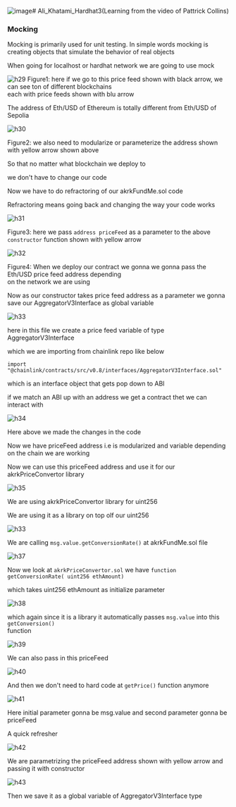 ![image](https://github.com/C191068/Ali_Khatami_Hardhat3/assets/89090776/0ee53c7a-c9b1-4559-9ff2-74a207814039)# Ali_Khatami_Hardhat3(Learning from the video of Pattrick Collins)
### Mocking

Mocking is primarily used for unit testing. In simple words mocking is creating objects that simulate the behavior of real objects <br>

When going for localhost or hardhat network we are going to use mock <br>

![h29](https://github.com/C191068/Ali_Khatami_Hardhat3/assets/89090776/17478dc9-5307-4399-9e42-621d0c105a98)
Figure1: here if we go to this price feed shown with black arrow, we can see ton of different blockchains <br>
each with price feeds shown with blu arrow <br>

The address of Eth/USD of Ethereum is totally different from Eth/USD of Sepolia <br>

![h30](https://github.com/C191068/Ali_Khatami_Hardhat3/assets/89090776/f73ec364-337f-4eb1-8439-2fa67987359f)

Figure2: we also need to modularize or parameterize the address shown with yellow arrow shown above <br>

So that no matter what blockchain we deploy to <br>

we don't have to change our code <br>

Now we have to do refractoring of our akrkFundMe.sol code <br>

Refractoring means going back and changing the way your code works <br>

![h31](https://github.com/C191068/Ali_Khatami_Hardhat3/assets/89090776/a4444205-9dfd-408b-8f3c-610c302f3eff)

Figure3: here we pass ```address priceFeed``` as a parameter to the above ```constructor``` function shown with yellow arrow<br>


![h32](https://github.com/C191068/Ali_Khatami_Hardhat3/assets/89090776/3183e294-ba6e-4302-9ba5-c872d2526095)

Figure4: When we deploy our contract we gonna we gonna pass the Eth/USD price feed address depending <br>
on the network we are using <br>

Now as our constructor takes price feed address as a parameter we gonna save our AggregatorV3Interface as global variable <br>


![h33](https://github.com/C191068/Ali_Khatami_Hardhat3/assets/89090776/2d876b1b-dcbf-4b5c-90f8-cd8dd67821e9)

here in this file we create a price feed variable of type AggregatorV3Interface <br>

which we are importing from chainlink repo like below <br>

```import "@chainlink/contracts/src/v0.8/interfaces/AggregatorV3Interface.sol"``` <br>

which is an interface object that gets pop down to ABI <br>

if we match an ABI up with an address we get a contract thet we can interact with <br>

![h34](https://github.com/C191068/Ali_Khatami_Hardhat3/assets/89090776/a62db684-c999-4605-890b-10e255c2d546)

Here above we made the changes in the code <br>

Now we have priceFeed address i.e is modularized and variable depending on the chain we are working <br>

Now we can use this priceFeed address and use it for our akrkPriceConvertor library <br>

![h35](https://github.com/C191068/Ali_Khatami_Hardhat3/assets/89090776/d118e2bb-969e-4760-b1ed-ef0e32295987)

We are using akrkPriceConvertor library for uint256 <br>

We are using it as a library on top olf our uint256 <br>

![h33](https://github.com/C191068/Ali_Khatami_Hardhat3/assets/89090776/f41a453e-b027-4590-9a6a-7c8a3718bfd7)

We are calling ```msg.value.getConversionRate()``` at akrkFundMe.sol file <br>

![h37](https://github.com/C191068/Ali_Khatami_Hardhat3/assets/89090776/8f76a7c2-9923-4abe-afc8-eaee0d868b58)

Now we look at ```akrkPriceConvertor.sol``` we have ```function getConversionRate( uint256 ethAmount)```  <br>

which takes uint256 ethAmount as initialize parameter <br>

![h38](https://github.com/C191068/Ali_Khatami_Hardhat3/assets/89090776/4f9f1dad-a5fe-41dc-a4b7-f253740f7a34)


which again since it is a library it automatically passes ```msg.value``` into this ```getConversion()``` <br>
function <br>


![h39](https://github.com/C191068/Ali_Khatami_Hardhat3/assets/89090776/7cf9d455-122e-452c-8b3b-60091ed0be7b)

We can also pass in this priceFeed <br>

![h40](https://github.com/C191068/Ali_Khatami_Hardhat3/assets/89090776/4dd76241-b582-4d86-a9b3-0bce8fffa07a)

And then we don't need to hard code at ```getPrice()``` function anymore <br>

![h41](https://github.com/C191068/Ali_Khatami_Hardhat3/assets/89090776/a43e635a-309f-4623-8304-000485532e28)

Here initial parameter gonna be msg.value and second parameter gonna be priceFeed <br>


A quick refresher <br>

![h42](https://github.com/C191068/Ali_Khatami_Hardhat3/assets/89090776/2bc9ba5b-22a1-4402-b204-ba5062dfee5d)

We are parametrizing the priceFeed address shown with yellow arrow and passing it with constructor <br>

![h43](https://github.com/C191068/Ali_Khatami_Hardhat3/assets/89090776/408b500e-0e30-44d1-a69f-1c94b4c601da)

Then we save it as a global variable of AggregatorV3Interface type <br>





